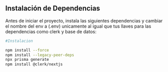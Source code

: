 ## Instalación de Dependencias

Antes de iniciar el proyecto, instala las siguientes dependencias y cambiar el nombre del env a (.env) unicamente al igual que tus llaves para las dependencias como clerk y base de datos:

```bash
#Instalacion

npm install --force
npm install --legacy-peer-deps
npx prisma generate
npm install @clerk/nextjs
